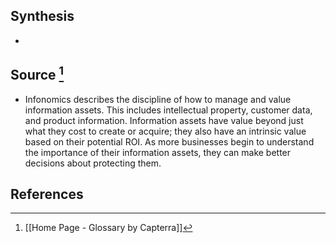 ## Synthesis
- 
## Source [^1]
- Infonomics describes the discipline of how to manage and value information assets. This includes intellectual property, customer data, and product information. Information assets have value beyond just what they cost to create or acquire; they also have an intrinsic value based on their potential ROI. As more businesses begin to understand the importance of their information assets, they can make better decisions about protecting them.
## References

[^1]: [[Home Page - Glossary by Capterra]]
